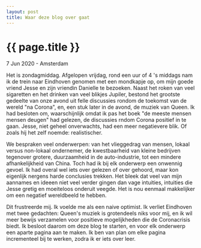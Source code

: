 ```yaml
---
layout: post
title: Waar deze blog over gaat
---
```


{{ page.title }}
================

<p class="meta">7 Jun 2020 - Amsterdam</p>

Het is zondagmiddag. Afgelopen vrijdag, rond een uur of 4 's middags nam ik
de trein naar Eindhoven genomen met een mondkapje op, om mijn goede vriend
Jesse en zijn vriendin Danielle te bezoeken. Naast het roken van veel
sigaretten en het drinken van veel blikjes Jupiler, bestond het grootste
gedeelte van onze avond uit felle discussies rondom de toekomst van de wereld
"na Corona", en, een stuk later in de avond, de muziek van Queen. Ik had
besloten om, waarschijnlijk omdat ik pas het boek "de meeste mensen mensen deugen"
had gelezen, de discussies rndom Corona positief in te gaan. Jesse, niet geheel
onverwachts, had een meer negatievere blik. Of zoals hij het zelf noemde:
realistischer.

We bespraken veel onderwerpen: van het vlieggedrag van mensen, lokaal
versus non-lokaal ondernemer, de kwestbaarheid van kleine bedrijven tegenover
grotere, duurzaamheid in de auto-industrie, tot een mindere afhankelijkheid
van China. Toch had ik bij elk onderwerp een onwennig gevoel. Ik had overal
wel iets over gelezen of over gehoord, maar kon eigenlijk nergens harde
conclusies trekken. Het bleek dat veel van mijn aannames en ideeen niet veel
verder gingen dan vage intuities, intuities die Jesse gretig en moeiteloos
onderuit veegde. Het is nou eenmaal makkelijker om een negatief wereldbeeld
te hebben.

Dit frustreerde mij. Ik voelde me als een naive optimist. Ik verliet Eindhoven
met twee gedachten: Queen's muziek is grotendeels niks voor mij, en ik wil meer
bewijs verzamelen voor positieve mogelijkheden die de Coronacrisis biedt. Ik
besloot daarom om deze blog te starten, en voor elk onderwerp een aparte pagina
aan te maken. Ik ben van plan om elke pagina incrementeel bij te werken, zodra ik
er iets over leer.